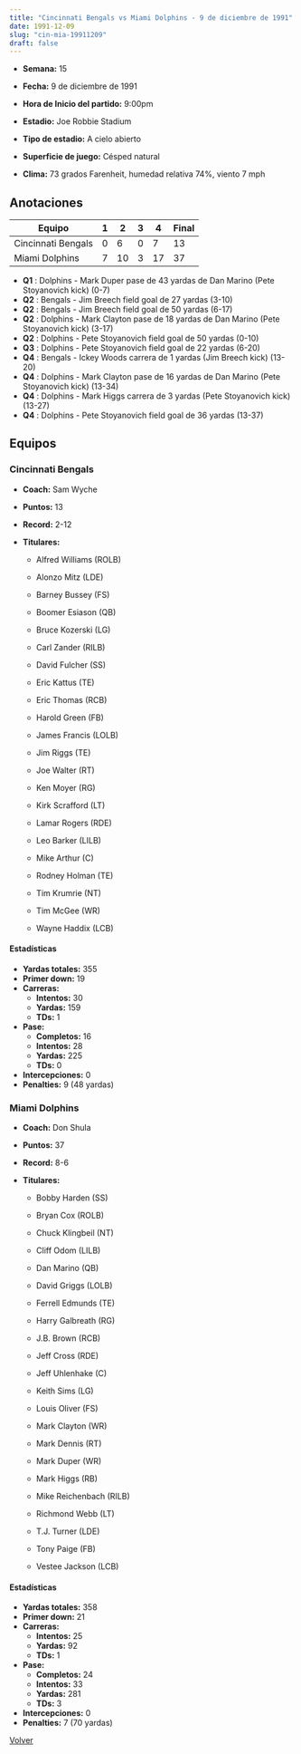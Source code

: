 ```yaml
---
title: "Cincinnati Bengals vs Miami Dolphins - 9 de diciembre de 1991"
date: 1991-12-09
slug: "cin-mia-19911209"
draft: false
---
```


* **Semana:** 15
* **Fecha:** 9 de diciembre de 1991

* **Hora de Inicio del partido:** 9:00pm
* **Estadio:** Joe Robbie Stadium
* **Tipo de estadio:** A cielo abierto
* **Superficie de juego:** Césped natural
* **Clima:** 73 grados Farenheit, humedad relativa 74%, viento 7 mph





## Anotaciones
| Equipo | 1 | 2 | 3 | 4 | Final |
|--------|---|---|---|---|-------|
| Cincinnati Bengals  | 0 | 6 | 0 | 7  | 13 |
| Miami Dolphins  | 7 | 10 | 3 | 17  | 37 |
* **Q1** : Dolphins - Mark Duper pase de 43 yardas de Dan Marino (Pete Stoyanovich kick) (0-7)
* **Q2** : Bengals - Jim Breech field goal de 27 yardas (3-10)
* **Q2** : Bengals - Jim Breech field goal de 50 yardas (6-17)
* **Q2** : Dolphins - Mark Clayton pase de 18 yardas de Dan Marino (Pete Stoyanovich kick) (3-17)
* **Q2** : Dolphins - Pete Stoyanovich field goal de 50 yardas (0-10)
* **Q3** : Dolphins - Pete Stoyanovich field goal de 22 yardas (6-20)
* **Q4** : Bengals - Ickey Woods carrera de 1 yardas (Jim Breech kick) (13-20)
* **Q4** : Dolphins - Mark Clayton pase de 16 yardas de Dan Marino (Pete Stoyanovich kick) (13-34)
* **Q4** : Dolphins - Mark Higgs carrera de 3 yardas (Pete Stoyanovich kick) (13-27)
* **Q4** : Dolphins - Pete Stoyanovich field goal de 36 yardas (13-37)


## Equipos


### Cincinnati Bengals
* **Coach:** Sam Wyche
* **Puntos:** 13
* **Record:** 2-12
* **Titulares:** 

  * Alfred Williams (ROLB) 

  * Alonzo Mitz (LDE) 

  * Barney Bussey (FS) 

  * Boomer Esiason (QB) 

  * Bruce Kozerski (LG) 

  * Carl Zander (RILB) 

  * David Fulcher (SS) 

  * Eric Kattus (TE) 

  * Eric Thomas (RCB) 

  * Harold Green (FB) 

  * James Francis (LOLB) 

  * Jim Riggs (TE) 

  * Joe Walter (RT) 

  * Ken Moyer (RG) 

  * Kirk Scrafford (LT) 

  * Lamar Rogers (RDE) 

  * Leo Barker (LILB) 

  * Mike Arthur (C) 

  * Rodney Holman (TE) 

  * Tim Krumrie (NT) 

  * Tim McGee (WR) 

  * Wayne Haddix (LCB) 

#### Estadísticas
* **Yardas totales:** 355
* **Primer down:** 19
* **Carreras:**
  * **Intentos:** 30
  * **Yardas:** 159
  * **TDs:** 1
* **Pase:**
  * **Completos:** 16
  * **Intentos:** 28
  * **Yardas:** 225
  * **TDs:** 0
* **Intercepciones:** 0
* **Penalties:** 9 (48 yardas)

### Miami Dolphins
* **Coach:** Don Shula
* **Puntos:** 37
* **Record:** 8-6
* **Titulares:** 

  * Bobby Harden (SS) 

  * Bryan Cox (ROLB) 

  * Chuck Klingbeil (NT) 

  * Cliff Odom (LILB) 

  * Dan Marino (QB) 

  * David Griggs (LOLB) 

  * Ferrell Edmunds (TE) 

  * Harry Galbreath (RG) 

  * J.B. Brown (RCB) 

  * Jeff Cross (RDE) 

  * Jeff Uhlenhake (C) 

  * Keith Sims (LG) 

  * Louis Oliver (FS) 

  * Mark Clayton (WR) 

  * Mark Dennis (RT) 

  * Mark Duper (WR) 

  * Mark Higgs (RB) 

  * Mike Reichenbach (RILB) 

  * Richmond Webb (LT) 

  * T.J. Turner (LDE) 

  * Tony Paige (FB) 

  * Vestee Jackson (LCB) 

#### Estadísticas
* **Yardas totales:** 358
* **Primer down:** 21
* **Carreras:**
  * **Intentos:** 25
  * **Yardas:** 92
  * **TDs:** 1
* **Pase:**
  * **Completos:** 24
  * **Intentos:** 33
  * **Yardas:** 281
  * **TDs:** 3
* **Intercepciones:** 0
* **Penalties:** 7 (70 yardas)


[Volver](/historia/1991)
